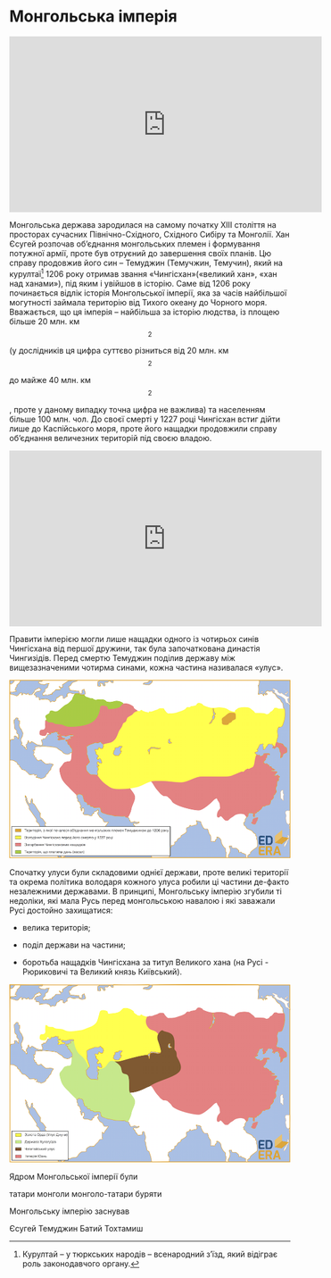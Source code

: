 Монгольська імперія
===================

<div class="fluidMedia">
<iframe align="center" width="560" height="315" src="https://www.youtube.com/embed/5KQh7p1RzDw" frameborder="0" allowfullscreen></iframe>
</div>
<div class="popup">
</div>

Монгольська держава зародилася на самому початку ХІІІ століття на
просторах сучасних Північно-Східного, Східного Сибіру та Монголії. Хан
Єсугей розпочав об’єднання монгольських племен і формування потужної
армії, проте був отруєний до завершення своїх планів. Цю справу
продовжив його син – Темуджин (Темучжин, Темучин), який на курултаї[^21]
1206 року отримав звання «Чингісхан»(«великий хан», «хан над ханами»),
під яким і увійшов в історію. Саме від 1206 року починається відлік
історія Монгольської імперії, яка за часів найбільшої могутності займала
територію від Тихого океану до Чорного моря. Вважається, що ця імперія –
найбільша за історію людства, із площею більше 20 млн. км$$^2$$ (у
дослідників ця цифра суттєво різниться від 20 млн. км$$^2$$ до майже 40
млн. км$$^2$$, проте у даному випадку точна цифра не важлива) та
населенням більше 100 млн. чол. До своєї смерті у 1227 році Чингісхан
встиг дійти лише до Каспійського моря, проте його нащадки продовжили
справу об’єднання величезних територій під своєю владою.

<div class="fluidMedia">
<iframe align="center" width="560" height="315" src="https://www.youtube.com/embed/kOkclaPvLL4" frameborder="0" allowfullscreen></iframe>
</div>
<div class="popup">
</div>

Правити імперією могли лише нащадки одного із чотирьох синів Чингісхана
від першої дружини, так була започаткована династія Чингизідів. Перед
смертю Темуджин поділив державу між вищезазначеними чотирма синами,
кожна частина називалася «улус».

![image](konspect1.png)

Спочатку улуси були складовими однієї держави, проте великі території та
окрема політика володаря кожного улуса робили ці частини де-факто
незалежними державами. В принципі, Монгольську імперію згубили ті
недоліки, які мала Русь перед монгольською навалою і які заважали Русі
достойно захищатися:

-   велика територія;

-   поділ держави на частини;

-   боротьба нащадків Чингісхана за титул Великого хана (на Русі -
    Рюриковичі та Великий князь Київський).

![image](konspect2.png)

[^21]: Курултай – у тюркських народів – всенародний з’їзд, який відіграє роль законодавчого органу.

<quiz>
<question>
	<p>Ядром Монгольської імперії були</p>
        <answer>татари</answer>
	<answer correct>монголи</answer>
        <answer>монголо-татари</answer>
	<answer>буряти</answer>
</question>

<question>
	<p>Монгольську імперію заснував</p>
        <answer>Єсугей</answer>
	<answer correct>Темуджин</answer>
        <answer>Батий</answer>
	<answer>Тохтамиш</answer>
</question>
</quiz>